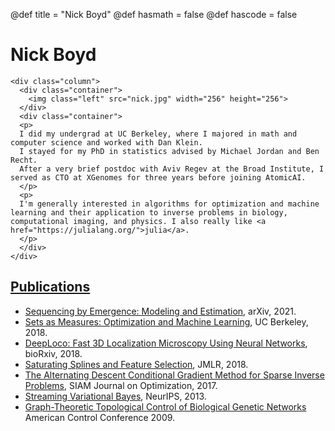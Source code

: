 @def title = "Nick Boyd"
@def hasmath = false
@def hascode = false

# Nick Boyd

~~~
<div class="column">
  <div class="container">
    <img class="left" src="nick.jpg" width="256" height="256">
  </div>
  <div class="container">
  <p>
  I did my undergrad at UC Berkeley, where I majored in math and computer science and worked with Dan Klein.
  I stayed for my PhD in statistics advised by Michael Jordan and Ben Recht.
  After a very brief postdoc with Aviv Regev at the Broad Institute, I served as CTO at XGenomes for three years before joining AtomicAI. 
  </p>
  <p>
  I'm generally interested in algorithms for optimization and machine learning and their application to inverse problems in biology, computational imaging, and physics. I also really like <a href="https://julialang.org/">julia</a>.
  </p>
  </div>
</div>
~~~

## [Publications](https://scholar.google.com/citations?hl=en&user=4C4GOhYAAAAJ&view_op=list_works&sortby=pubdate)

* [Sequencing by Emergence: Modeling and Estimation](https://arxiv.org/abs/2103.10477), arXiv, 2021.
* [Sets as Measures: Optimization and Machine Learning](thesis.pdf), UC Berkeley, 2018.
* [DeepLoco: Fast 3D Localization Microscopy Using Neural Networks](https://www.biorxiv.org/content/10.1101/267096v*full.pdf), bioRxiv, 2018.
* [Saturating Splines and Feature Selection](http://jmlr.csail.mit.edu/papers/volume18/17-178/17-178.pdf), JMLR, 2018.
* [The Alternating Descent Conditional Gradient Method for Sparse Inverse Problems](adcg.pdf), SIAM Journal on Optimization, 2017.
* [Streaming Variational Bayes](SVB.pdf), NeurIPS, 2013.
* [Graph-Theoretic Topological Control of Biological Genetic Networks](topo.pdf) American Control Conference 2009.

<!-- 
## Awards
* 1st place in 2D single-molecule localization microscopy challenge 2016.
* Google Hertz Fellowship.
* 2011 EECS Departmental Citation.
* 2011 Outstanding Academic Achievement Award in L&S CS.
* 2011 Dorothea Klumpke Roberts Prize in Mathematics. -->
